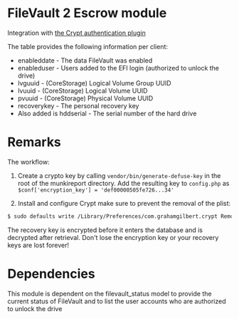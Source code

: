 # FileVault 2 Escrow module

Integration with [the Crypt authentication plugin](https://github.com/grahamgilbert/crypt)

The table provides the following information per client:

+ enableddate - The data FileVault was enabled
+ enableduser - Users added to the EFI login (authorized to unlock the drive)
+ lvguuid - (CoreStorage) Logical Volume Group UUID
+ lvuuid - (CoreStorage) Logical Volume UUID
+ pvuuid - (CoreStorage) Physical Volume UUID
+ recoverykey -  The personal recovery key
+ Also added is hddserial - The serial number of the hard drive 

# Remarks

The workflow:

1. Create a crypto key by calling `vendor/bin/generate-defuse-key` in the root of the munkireport directory. Add the resulting key to `config.php` as `$conf['encryption_key'] = 'def00000505fe726...34'`

2. Install and configure Crypt make sure to prevent the removal of the plist:
``` bash
$ sudo defaults write /Library/Preferences/com.grahamgilbert.crypt RemovePlist -bool FALSE
```

The recovery key is encrypted before it enters the database and is decrypted after retrieval. Don't lose the encryption key or your recovery keys are lost forever!

# Dependencies

This module is dependent on the filevault_status model to provide the current status of FileVault and to list the user accounts who are authorized to unlock the drive

